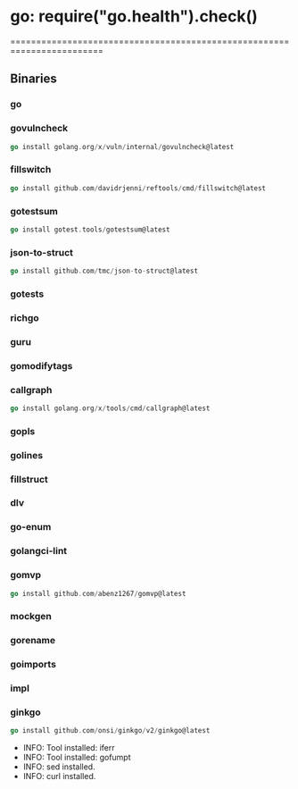 # go: require("go.health").check()

========================================================================

## Binaries

### go

### govulncheck

```go
go install golang.org/x/vuln/internal/govulncheck@latest
```

### fillswitch

```go
go install github.com/davidrjenni/reftools/cmd/fillswitch@latest
```

### gotestsum

```go
go install gotest.tools/gotestsum@latest
```

### json-to-struct

```go
go install github.com/tmc/json-to-struct@latest
```

### gotests

### richgo

### guru

### gomodifytags

### callgraph

```go
go install golang.org/x/tools/cmd/callgraph@latest
```

### gopls

### golines

### fillstruct

### dlv

### go-enum

### golangci-lint

### gomvp

```go
go install github.com/abenz1267/gomvp@latest
```

### mockgen

### gorename

### goimports

### impl

### ginkgo

```go
go install github.com/onsi/ginkgo/v2/ginkgo@latest
```

- INFO: Tool installed: iferr
- INFO: Tool installed: gofumpt
- INFO: sed installed.
- INFO: curl installed.
